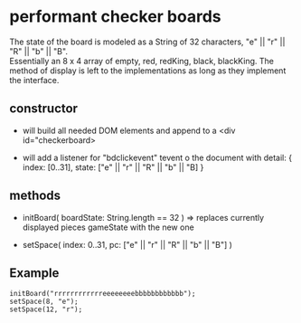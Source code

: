 # performant checker boards

The state of the board is modeled as a String of 32 characters, "e" || "r" || "R" || "b" || "B".  
Essentially an 8 x 4 array of empty, red, redKing, black, blackKing.
The method of display is left to the implementations as long as they implement the interface.

## constructor

* will build all needed DOM elements and append to a <div id="checkerboard> 

* will add a listener for "bdclickevent"  tevent o the document
  with detail: { index: [0..31], state: ["e" || "r" || "R" || "b" || "B] }

## methods

* initBoard( boardState: String.length == 32 ) => 
  replaces currently displayed pieces gameState with the new one

* setSpace( index: 0..31, pc: ["e" || "r" || "R" || "b" || "B"] )

## Example

    initBoard("rrrrrrrrrrrreeeeeeeebbbbbbbbbbbb"); 
    setSpace(8, "e");
    setSpace(12, "r");
